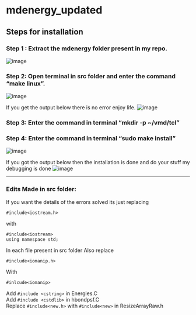 # mdenergy_updated
## Steps for installation
### Step 1 : Extract the mdenergy folder present in my repo.
![image](https://github.com/user-attachments/assets/d3f3e702-2d73-4d9f-986a-1d64942de680)  
### Step 2: Open terminal in src folder and enter the command “make linux”.
![image](https://github.com/user-attachments/assets/a8d23faf-4899-4d1d-b2cb-276e3ede83bc)

If you get the output below there is no error enjoy life.
![image](https://github.com/user-attachments/assets/2c53edc6-9653-4f29-adb7-8dd94bed3618)

### Step 3: Enter the command in terminal “mkdir -p ~/vmd/tcl”
### Step 4: Enter the command in terminal “sudo make install” 
![image](https://github.com/user-attachments/assets/beb540ef-24dd-4de4-84e0-a28c0888b01e)

If you got the output below then the installation is done and do your stuff my debugging is done
![image](https://github.com/user-attachments/assets/df923261-37ac-438a-9797-b11422825ae5)
<hr>  

### Edits Made in src folder:
If you want the details of the errors solved its just replacing 
```
#include<iostream.h>
```
with 
```
#include<iostream> 
using namespace std;
```
In each file present in src folder 
Also replace 
```
#include<iomanip.h>
```
With 
```
#inlcude<iomanip>
```
Add ```#include <cstring>``` in Energies.C  
Add ```#include <cstdlib>``` in hbondpsf.C  
Replace ```#include<new.h>``` with ```#include<new>``` in ResizeArrayRaw.h	
